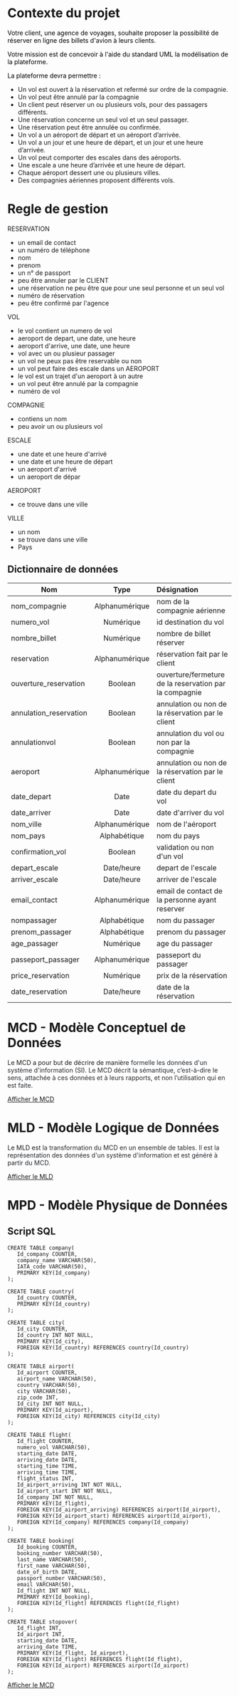 # Contexte du projet

<span class="colour" style="color:var(--text-color,#000000)">Votre client, une agence de voyages, souhaite proposer la possibilité de réserver en ligne des billets d'avion à leurs clients.</span>

<span class="colour" style="color:var(--text-color,#000000)">Votre mission est de concevoir à l'aide du standard UML la modélisation de la plateforme.</span>

<span class="colour" style="color:var(--text-color,#000000)">La plateforme devra permettre :</span>

* Un vol est ouvert à la réservation et refermé sur ordre de la compagnie.
* Un vol peut être annulé par la compagnie
* Un client peut réserver un ou plusieurs vols, pour des passagers différents.
* Une réservation concerne un seul vol et un seul passager.
* Une réservation peut être annulée ou confirmée.
* Un vol a un aéroport de départ et un aéroport d’arrivée.
* Un vol a un jour et une heure de départ, et un jour et une heure d’arrivée.
* Un vol peut comporter des escales dans des aéroports.
* Une escale a une heure d’arrivée et une heure de départ.
* Chaque aéroport dessert une ou plusieurs villes.
* Des compagnies aériennes proposent différents vols.<span class="colour" style="color:rgb(0, 0, 0)"></span>

# Regle de gestion

RESERVATION

* un email de contact
* un numéro de téléphone
* nom
* prenom
* un n° de passport
* peu être annuler par le CLIENT
* une réservation ne peu être que pour une seul personne et un seul vol
* numéro de réservation
* peu être confirmé par l'agence

VOL

* le vol contient un numero de vol
* aeroport de depart, une date, une heure
* aeroport d'arrive, une date, une heure
* vol avec un ou plusieur passager
* un vol ne peux pas être reservable ou non
* un vol peut faire des escale dans un AEROPORT
* le vol est un trajet d'un aeroport à un autre
* un vol peut être annulé par la compagnie
* numéro de vol

COMPAGNIE

* contiens un nom
* peu avoir un ou plusieurs vol

ESCALE

* une date et une heure d'arrivé
* une date et une heure de départ
* un aeroport d'arrivé
* un aeroport de dépar

AEROPORT

* ce trouve dans une ville

VILLE

* un nom
* se trouve dans une ville
* Pays

## Dictionnaire de données

| Nom | Type | Désignation |
| --- | :---: | :---------- |
| nom\_compagnie | Alphanumérique | nom de la compagnie aérienne |
| numero\_vol | Numérique | id destination du vol |
| nombre\_billet | Numérique | nombre de billet réserver |
| reservation | Alphanumérique | réservation fait par le client |
| ouverture\_reservation | Boolean | ouverture/fermeture de la reservation par la compagnie |
| annulation\_reservation | Boolean | annulation ou non de la réservation par le client |
| annulationvol | Boolean | annulation du vol ou non par la compagnie |
| aeroport | Alphanumérique | annulation ou non de la réservation par le client |
| date\_depart | Date | date du depart du vol |
| date\_arriver | Date | date d'arriver du vol |
| nom\_ville | Alphanumérique | nom de l'aéroport |
| nom\_pays | Alphabétique | nom du pays |
| confirmation\_vol | Boolean | validation ou non d'un vol |
| depart\_escale | Date/heure | depart de l'escale |
| arriver\_escale | Date/heure | arriver de l'escale |
| email\_contact | Alphanumérique | email de contact de la personne ayant reserver |
| nompassager | Alphabétique | nom du passager |
| prenom\_passager | Alphabétique | prenom du passager |
| age\_passager | Numérique | age du passager |
| passeport\_passager | Alphanumérique | passeport du passager |
| price\_reservation | Numérique | prix de la réservation |
| date\_reservation | Date/heure | date de la réservation |

# MCD - Modèle Conceptuel de Données

Le MCD a pour but de décrire de manière<span class="colour" style="color:rgb(36, 41, 47)"> formelle les données d'un système d'information (SI). Le MCD décrit la sémantique, c’est-à-dire le sens, attachée à ces données et à leurs rapports, et non l’utilisation qui en est faite.</span>

[Afficher le MCD](DataBase/MCD.PNG)

# MLD - Modèle Logique de Données

Le MLD est <span class="colour" style="color:rgb(36, 41, 47)">la transformation du MCD en un ensemble de tables. Il est la représentation des données d'un système d'information et est généré à partir du MCD.</span>

[Afficher le MLD](DataBase/MLD.PNG)

# MPD - Modèle Physique de Données


## Script SQL

```
CREATE TABLE company(
   Id_company COUNTER,
   company_name VARCHAR(50),
   IATA_code VARCHAR(50),
   PRIMARY KEY(Id_company)
);

CREATE TABLE country(
   Id_country COUNTER,
   PRIMARY KEY(Id_country)
);

CREATE TABLE city(
   Id_city COUNTER,
   Id_country INT NOT NULL,
   PRIMARY KEY(Id_city),
   FOREIGN KEY(Id_country) REFERENCES country(Id_country)
);

CREATE TABLE airport(
   Id_airport COUNTER,
   airport_name VARCHAR(50),
   country VARCHAR(50),
   city VARCHAR(50),
   zip_code INT,
   Id_city INT NOT NULL,
   PRIMARY KEY(Id_airport),
   FOREIGN KEY(Id_city) REFERENCES city(Id_city)
);

CREATE TABLE flight(
   Id_flight COUNTER,
   numero_vol VARCHAR(50),
   starting_date DATE,
   arriving_date DATE,
   starting_time TIME,
   arriving_time TIME,
   flight_status INT,
   Id_airport_arriving INT NOT NULL,
   Id_airport_start INT NOT NULL,
   Id_company INT NOT NULL,
   PRIMARY KEY(Id_flight),
   FOREIGN KEY(Id_airport_arriving) REFERENCES airport(Id_airport),
   FOREIGN KEY(Id_airport_start) REFERENCES airport(Id_airport),
   FOREIGN KEY(Id_company) REFERENCES company(Id_company)
);

CREATE TABLE booking(
   Id_booking COUNTER,
   booking_number VARCHAR(50),
   last_name VARCHAR(50),
   first_name VARCHAR(50),
   date_of_birth DATE,
   passport_number VARCHAR(50),
   email VARCHAR(50),
   Id_flight INT NOT NULL,
   PRIMARY KEY(Id_booking),
   FOREIGN KEY(Id_flight) REFERENCES flight(Id_flight)
);

CREATE TABLE stopover(
   Id_flight INT,
   Id_airport INT,
   starting_date DATE,
   arriving_date TIME,
   PRIMARY KEY(Id_flight, Id_airport),
   FOREIGN KEY(Id_flight) REFERENCES flight(Id_flight),
   FOREIGN KEY(Id_airport) REFERENCES airport(Id_airport)
);

```


[Afficher le MCD](DataBase/MPD.png)


